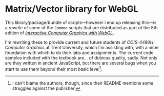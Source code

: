# Matrix/Vector library for WebGL

This library/package/bundle of scripts&mdash;however I end up releasing
this&mdash;is a rewrite of some of the `Common` scripts that are distributed as
part of the 8th edition of
[_Interactive Computer Graphics with WebGL_][book-repo].

I'm rewriting these to provide current and future students of _COIS-4480H:
Computer Graphics_ at Trent University, which I'm assisting with, with a nicer
foundation with which to do their labs and assignments. The current code samples
included with the textbook are... of dubious quality, sadly. Not only are they
written in ancient JavaScript, but there are several bugs when you start to use
them beyond their most basic level[^2].


[book-repo]: https://github.com/jiayaozhang/Interactive-Computer-Graphics-WebGL

[^2]: I can't blame the authors, though, since their README mentions some
struggles against the publisher.
